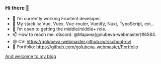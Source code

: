 ### Hi there 👋

- 🔭 I’m currently working Frontent developer.
- 🌱 My stack is: Vue, Vuex, Vue-router, Vuetify, Nuxt, TypoScript, ext...
- 🤔 I’m open to getting the middle/middle+ role.
- 📫 How to reach me: discord: @Марина(golubeva-webmaster)#6584.
- 😄 CV: https://golubeva-webmaster.github.io/rsschool-cv/
- 💼 Portfolio: https://github.com/golubeva-webmaster/Portfolio

[And welcome to my blog](https://golubeva-webmaster.github.io/golubeva-webmaster/)
